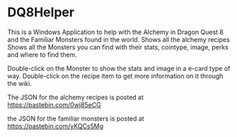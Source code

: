 # DQ8Helper

This is a Windows Application to help with the Alchemy in Dragon Quest 8 and the Familiar Monsters found in the world.
Shows all the alchemy recipes
Shows all the Monsters you can find with their stats, cointype, image, perks and where to find them.

Double-click on the Monster to show the stats and image in a e-card type of way.
Double-click on the recipe item to get more information on it through the wiki.

The JSON for the alchemy recipes is posted at https://pastebin.com/0wj85eCG

the JSON for the familiar monsters is posted at https://pastebin.com/yKQCs5Mg
